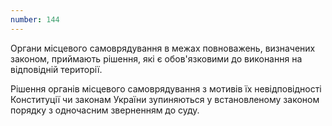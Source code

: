 ```yaml
---
number: 144
---
```


Органи місцевого самоврядування в межах повноважень, визначених законом, приймають рішення, які є обов'язковими до
виконання на відповідній території.

Рішення органів місцевого самоврядування з мотивів їх невідповідності Конституції чи законам України зупиняються у
встановленому законом порядку з одночасним зверненням до суду.
